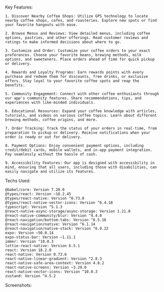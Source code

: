 Key Features:

    1. Discover Nearby Coffee Shops: Utilize GPS technology to locate nearby coffee shops, cafes, and roasteries. Explore new spots or find your favorite hangouts with ease.

    2. Browse Menus and Reviews: View detailed menus, including coffee options, pastries, and other offerings. Read customer reviews and ratings to make informed decisions about where to go.

    3. Customize and Order: Customize your coffee orders to your exact preferences. Choose your favorite beans, brewing methods, milk options, and sweeteners. Place orders ahead of time for quick pickup or delivery.

    4. Rewards and Loyalty Programs: Earn rewards points with every purchase and redeem them for discounts, free drinks, or exclusive offers. Stay loyal to your favorite coffee spots and reap the benefits.

    5. Community Engagement: Connect with other coffee enthusiasts through our app's community features. Share recommendations, tips, and experiences with like-minded individuals.

    6. Educational Resources: Expand your coffee knowledge with articles, tutorials, and videos on various coffee topics. Learn about different brewing methods, coffee origins, and more.

    7. Order Tracking: Track the status of your orders in real-time, from preparation to pickup or delivery. Receive notifications when your order is ready or out for delivery.

    8. Payment Options: Enjoy convenient payment options, including credit/debit cards, mobile wallets, and in-app payment integration. Pay seamlessly without the hassle of cash.

    9. Accessibility Features: Our app is designed with accessibility in mind, ensuring that all users, including those with disabilities, can easily navigate and utilize its features.

  Techs Used:

    @babel/core: Version 7.20.0
    @types/react: Version ~18.2.45
    @types/react-native: Version ^0.73.0
    @types/react-native-vector-icons: Version ^6.4.18
    typescript: Version ^5.1.3
    @react-native-async-storage/async-storage: Version 1.21.0
    @react-native-community/blur: Version ^4.4.0
    @react-navigation/bottom-tabs: Version ^6.5.16
    @react-navigation/native: Version ^6.1.14
    @react-navigation/native-stack: Version ^6.9.22
    expo: Version ~50.0.14
    expo-status-bar: Version ~1.11.1
    immer: Version ^10.0.3
    lottie-react-native: Version 6.5.1
    react: Version 18.2.0
    react-native: Version 0.73.6
    react-native-linear-gradient: Version ^2.8.3
    react-native-safe-area-context: Version 4.8.2
    react-native-screens: Version ~3.29.0
    react-native-vector-icons: Version ^10.0.3
    zustand: Version ^4.5.2

        
 Screenshots:
